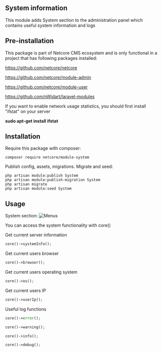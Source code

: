 ## System information

This module adds System section to the administration panel which contains useful system information and logs 

## Pre-installation
This package is part of Netcore CMS ecosystem and is only functional in a project that has following packages installed:

https://github.com/netcore/netcore

https://github.com/netcore/module-admin

https://github.com/netcore/module-user

https://github.com/nWidart/laravel-modules

If you want to enable network usage statistics, you should first install "ifstat" on your server

**sudo apt-get install ifstat**

## Installation
 
 Require this package with composer:
 ```$xslt
 composer require netcore/module-system
```
 Publish config, assets, migrations. Migrate and seed:
 
 ```$xslt
 php artisan module:publish System
 php artisan module:publish-migration System
 php artisan migrate
 php artisan module:seed System
```

## Usage

System section:
![Menus](https://www.dropbox.com/s/icstuu64jhrnrc7/Screenshot%202018-02-16%2018.25.44.png?raw=1)

You can access the system functionality with core()

Get current server information
```PHP
core()->systemInfo();
```

Get current users browser
```PHP
core()->browser();
```

Get current users operating system
```PHP
core()->os();
```

Get current users IP
```PHP
core()->userIp();
```

Useful log functions
```PHP
core()->error();
```
```PHP
core()->warning();
```
```PHP
core()->info();
```
```PHP
core()->debug();
```
